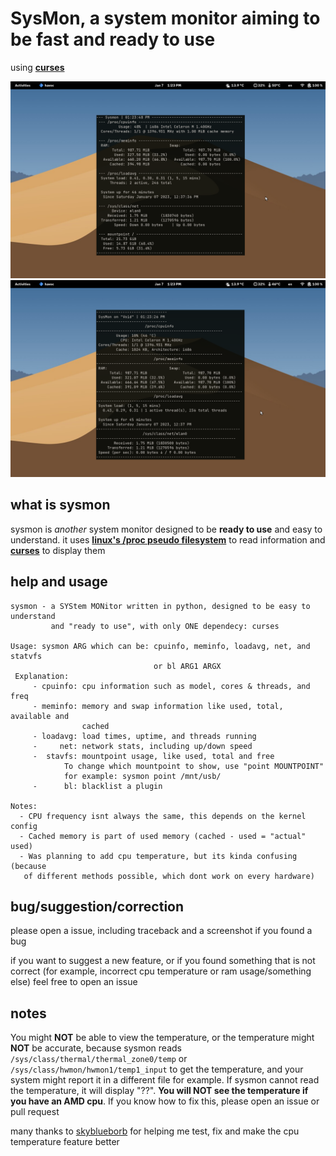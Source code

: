 # SysMon, a system monitor aiming to be fast and ready to use

using [**curses**](https://docs.python.org/3/howto/curses.html)

![current sysmon screenshot](screens/sysmon.png)
![old sysmon screenshot](screens/sysmon-old.png)

## what is sysmon
sysmon is *another* system monitor designed to be **ready to use** and easy to understand. it uses [**linux's /proc pseudo filesystem**](https://www.kernel.org/doc/html/latest/filesystems/proc.html) to read information and [**curses**](https://docs.python.org/3/howto/curses.html) to display them

## help and usage
```
sysmon - a SYStem MONitor written in python, designed to be easy to understand
         and "ready to use", with only ONE dependecy: curses

Usage: sysmon ARG which can be: cpuinfo, meminfo, loadavg, net, and statvfs
                                or bl ARG1 ARGX
 Explanation:
     - cpuinfo: cpu information such as model, cores & threads, and freq
     - meminfo: memory and swap information like used, total, available and
                cached
     - loadavg: load times, uptime, and threads running
     -     net: network stats, including up/down speed
     -  stavfs: mountpoint usage, like used, total and free
            To change which mountpoint to show, use "point MOUNTPOINT"
            for example: sysmon point /mnt/usb/
     -      bl: blacklist a plugin

Notes:
  - CPU frequency isnt always the same, this depends on the kernel config
  - Cached memory is part of used memory (cached - used = "actual" used)
  - Was planning to add cpu temperature, but its kinda confusing (because
   of different methods possible, which dont work on every hardware)
```
## bug/suggestion/correction
please open a issue, including traceback and a screenshot if you found a bug

if you want to suggest a new feature, or if you found something that is not correct (for example, incorrect cpu temperature or ram usage/something else) feel free to open an issue

## notes
You might **NOT** be able to view the temperature, or the temperature might **NOT** be accurate, because sysmon reads `/sys/class/thermal/thermal_zone0/temp` or `/sys/class/hwmon/hwmon1/temp1_input` to get the temperature, and your system might report it in a different file for example. If sysmon cannot read the temperature, it will display "??". **You will NOT see the temperature if you have an AMD cpu**. If you know how to fix this, please open an issue or pull request 

many thanks to [skyblueborb](https://github.com/skyblueborb) for helping me test, fix and make the cpu temperature feature better
